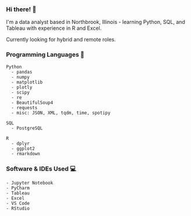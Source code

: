 ### Hi there! 👋

I'm a data analyst based in Northbrook, Illinois - learning Python, SQL, and Tableau with experience in R and Excel.

Currently looking for hybrid and remote roles.

### Programming Languages 👾
    Python
      - pandas
      - numpy
      - matplotlib
      - plotly
      - scipy
      - re
      - BeautifulSoup4
      - requests
      - misc: JSON, XML, tqdm, time, spotipy

    SQL
      - PostgreSQL

    R
      - dplyr
      - ggplot2
      - rmarkdown

### Software & IDEs Used 💻
    - Jupyter Notebook
    - PyCharm
    - Tableau
    - Excel
    - VS Code
    - RStudio
